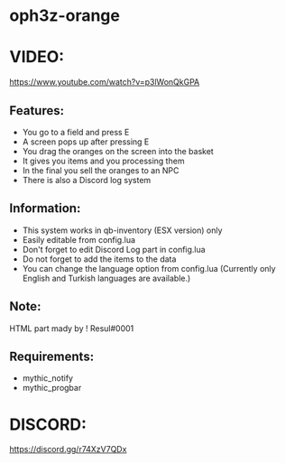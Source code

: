 # oph3z-orange

# VIDEO:
https://www.youtube.com/watch?v=p3lWonQkGPA

## Features:
- You go to a field and press E
- A screen pops up after pressing E
- You drag the oranges on the screen into the basket
- It gives you items and you processing them
- In the final you sell the oranges to an NPC
- There is also a Discord log system

## Information:
- This system works in qb-inventory (ESX version) only
- Easily editable from config.lua
- Don't forget to edit Discord Log part in config.lua
- Do not forget to add the items to the data
- You can change the language option from config.lua (Currently only English and Turkish languages are available.)

## Note:
HTML part mady by ! Resul#0001

## Requirements:
- mythic_notify
- mythic_progbar

# DISCORD:
https://discord.gg/r74XzV7QDx
